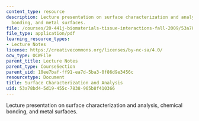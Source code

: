 ```yaml
---
content_type: resource
description: Lecture presentation on surface characterization and analysis, chemical
  bonding, and metal surfaces.
file: /courses/20-441j-biomaterials-tissue-interactions-fall-2009/53a78bd45d19455c7838965b8f410366_MIT20_441JF09_lec08_ms.pdf
file_type: application/pdf
learning_resource_types:
- Lecture Notes
license: https://creativecommons.org/licenses/by-nc-sa/4.0/
ocw_type: OCWFile
parent_title: Lecture Notes
parent_type: CourseSection
parent_uid: 10ee7baf-ff91-ea7d-5ba3-0f86d9e3456c
resourcetype: Document
title: Surface Characterization and Analysis
uid: 53a78bd4-5d19-455c-7838-965b8f410366
---
```

Lecture presentation on surface characterization and analysis, chemical bonding, and metal surfaces.